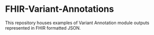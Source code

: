 # FHIR-Variant-Annotations
This repository houses examples of Variant Annotation module outputs represented in FHIR formatted JSON. 
